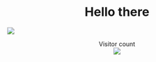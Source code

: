 <h1 align = "center"> Hello there </h1>

![](https://giphy.com/clips/ralph-hello-hi-there-KxOl63T54r3xuNYIvG)

<p align="center"> 
  Visitor count<br>
  <img src="https://profile-counter.glitch.me/adbreeker/count.svg" />
</p>

<!--
**adbreeker/adbreeker** is a ✨ _special_ ✨ repository because its `README.md` (this file) appears on your GitHub profile.

Here are some ideas to get you started:

- 🔭 I’m currently working on ...
- 🌱 I’m currently learning ...
- 👯 I’m looking to collaborate on ...
- 🤔 I’m looking for help with ...
- 💬 Ask me about ...
- 📫 How to reach me: ...
- 😄 Pronouns: ...
- ⚡ Fun fact: ...
-->
